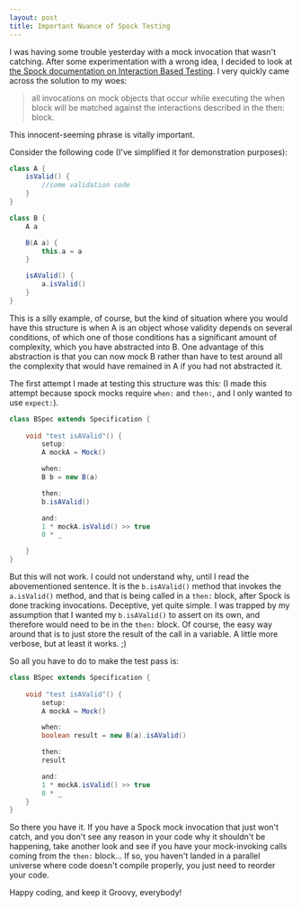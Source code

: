 ```yaml
---
layout: post
title: Important Nuance of Spock Testing
---
```


I was having some trouble yesterday with a mock invocation that wasn't catching. After some experimentation with a wrong idea, I decided to look at [the Spock documentation on Interaction Based Testing](http://spockframework.org/spock/docs/1.0/interaction_based_testing.html). I very quickly came across the solution to my woes:

> all invocations on mock objects that occur while executing the when block will be matched against the interactions described in the then: block.

This innocent-seeming phrase is vitally important.

Consider the following code (I've simplified it for demonstration purposes):

```groovy
class A {
    isValid() { 
        //some validation code 
    }
}

class B {
    A a

    B(A a) {
        this.a = a        
    }

    isAValid() {
        a.isValid()
    }
}
```

This is a silly example, of course, but the kind of situation where you would have this structure is when A is an object whose validity depends on several conditions, of which one of those conditions has a significant amount of complexity, which you have abstracted into B. One advantage of this abstraction is that you can now mock B rather than have to test around all the complexity that would have remained in A if you had not abstracted it.


The first attempt I made at testing this structure was this: (I made this attempt because spock mocks require `when:` and `then:`, and I only wanted to use `expect:`).

```groovy
class BSpec extends Specification {
    
    void "test isAValid"() {
        setup:
        A mockA = Mock()

        when:
        B b = new B(a)

        then:
        b.isAValid()

        and:
        1 * mockA.isValid() >> true
        0 * _

    }
}
```

But this will not work. I could not understand why, until I read the abovementioned sentence. It is the `b.isAValid()` method that invokes the `a.isValid()` method, and that is being called in a `then:` block, after Spock is done tracking invocations. Deceptive, yet quite simple. I was trapped by my assumption that I wanted my `b.isAValid()` to assert on its own, and therefore would need to be in the `then:` block. Of course, the easy way around that is to just store the result of the call in a variable. A little more verbose, but at least it works. ;)

So all you have to do to make the test pass is:

```groovy
class BSpec extends Specification {
    
    void "test isAValid"() {
        setup:
        A mockA = Mock()

        when:
        boolean result = new B(a).isAValid()

        then:
        result

        and:
        1 * mockA.isValid() >> true
        0 * _
    }
}
```

So there you have it. If you have a Spock mock invocation that just won't catch, and you don't see any reason in your code why it shouldn't be happening, take another look and see if you have your mock-invoking calls coming from the `then:` block... If so, you haven't landed in a parallel universe where code doesn't compile properly, you just need to reorder your code. 

Happy coding, and keep it Groovy, everybody!
